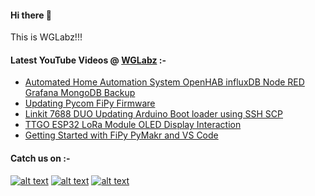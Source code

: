 #### Hi there 👋

This is WGLabz!!!

#### Latest YouTube Videos @ [WGLabz](http://youtube.com/wglabz) :-

<!-- YOUTUBE:START -->
- [Automated Home Automation System OpenHAB influxDB Node RED Grafana MongoDB Backup](https://www.youtube.com/watch?v=T8YWnm8ow9s)
- [Updating Pycom FiPy Firmware](https://www.youtube.com/watch?v=n4vqhp7_wW0)
- [Linkit 7688 DUO Updating Arduino Boot loader using SSH SCP](https://www.youtube.com/watch?v=DVj4f2X9c64)
- [TTGO ESP32 LoRa Module OLED Display Interaction](https://www.youtube.com/watch?v=Y6GhAzgK7f8)
- [Getting Started with FiPy PyMakr and VS Code](https://www.youtube.com/watch?v=kecIftZdzzY)
<!-- YOUTUBE:END -->

#### Catch us on :-

<!-- Please don't remove this: Grab your social icons from https://github.com/carlsednaoui/gitsocial -->

<!-- display the social media buttons in your README -->

[![alt text][1.1]][1]
[![alt text][2.1]][2]
[![alt text][4.1]][4]


<!-- links to social media icons -->
<!-- no need to change these -->

<!-- icons with padding -->

[1.1]: http://i.imgur.com/tXSoThF.png (twitter icon with padding)
[2.1]: http://i.imgur.com/P3YfQoD.png (facebook icon with padding)
[3.1]: http://i.imgur.com/yCsTjba.png (google plus icon with padding)
[4.1]: http://i.imgur.com/YckIOms.png (tumblr icon with padding)
[5.1]: http://i.imgur.com/1AGmwO3.png (dribbble icon with padding)
[6.1]: http://i.imgur.com/0o48UoR.png (github icon with padding)

<!-- links to your social media accounts -->
<!-- update these accordingly -->

[1]: https://twitter.com/wglabz
[2]: https://www.facebook.com/wglabz
[4]:https://weargenius.tumblr.com/

<!-- Please don't remove this: Grab your social icons from https://github.com/carlsednaoui/gitsocial -->
